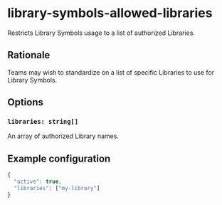 # library-symbols-allowed-libraries

Restricts Library Symbols usage to a list of authorized Libraries.

## Rationale

Teams may wish to standardize on a list of specific Libraries to use for Library Symbols.

## Options

### `libraries: string[]`

An array of authorized Library names.

## Example configuration

```js
{
  "active": true,
  "libraries": ["my-library"]
}
```
